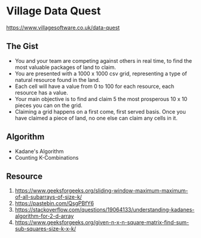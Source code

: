 # Village Data Quest

https://www.villagesoftware.co.uk/data-quest

## The Gist
* You and your team are competing against others in real time, to find the most valuable packages of land to claim.
* You are presented with a 1000 x 1000 csv grid, representing a type of natural resource found in the land. 
* Each cell will have a value from 0 to 100 for each resource, each resource has a value.
* Your main objective is to find and claim 5 the most prosperous 10 x 10 pieces you can on the grid. 
* Claiming a grid happens on a first come, first served basis. Once you have claimed a piece of land, no one else can claim any cells in it.

## Algorithm
* Kadane's Algorithm
* Counting K-Combinations

## Resource
1. https://www.geeksforgeeks.org/sliding-window-maximum-maximum-of-all-subarrays-of-size-k/
2. https://pastebin.com/QsgPBfY6
3. https://stackoverflow.com/questions/19064133/understanding-kadanes-algorithm-for-2-d-array
4. https://www.geeksforgeeks.org/given-n-x-n-square-matrix-find-sum-sub-squares-size-k-x-k/
